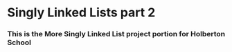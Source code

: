 # Singly Linked Lists part 2

### This is the More Singly Linked List project portion for Holberton School